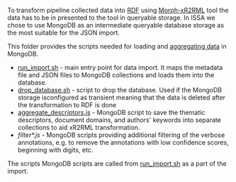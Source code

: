 To transform pipeline collected data into [RDF](https://www.w3.org/RDF/)  using [Morph-xR2RML](https://github.com/frmichel/morph-xr2rml) tool the data has to be in presented to the tool in queryable storage. In ISSA we chose to use MongoDB as an intermediate queryable database storage as the most suitable for the JSON import.

This folder provides the scripts needed for loading and [aggregating data](https://www.mongodb.com/docs/manual/aggregation/) in MongoDB.

- [run_import.sh](./run_import.sh) - main entry point for data import. It maps the metadata file and JSON files to MongoDB collections and loads them into the database.
- [drop_database.sh](./drop_database.sh) - script to drop the database. Used if the MongoDB storage isconfigured as transient meaning that the data is deleted after the transformation to RDF is done
- [aggregate_descriptors.js](./aggregate_descriptors.js) - MongoDB script to save the thematic descriptors, document domains, and authors' keywords into separate collections to aid xR2RML transformation.
- _filter*.js_ - MongoDB scripts providing additional filtering of the verbose annotations, e.g. to remove the annotations with low confidence scores, beginning with digits, etc.

The scripts MongoDB scripts are called from [run_import.sh](./run_import.sh) as a part of the import.
